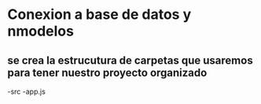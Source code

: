 # Conexion a base de datos y nmodelos

## se crea la estrucutura de carpetas que usaremos para tener nuestro proyecto organizado

-src
-app.js
